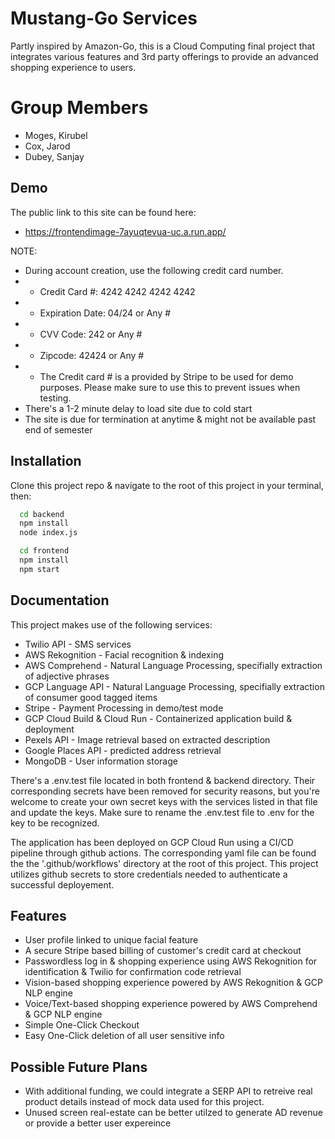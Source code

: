 
# Mustang-Go Services

Partly inspired by Amazon-Go, this is a Cloud Computing final project that integrates various features 
and 3rd party offerings to provide an advanced shopping experience to users. 



# Group Members

* Moges, Kirubel 
* Cox, Jarod
* Dubey, Sanjay




## Demo

The public link to this site can be found here: 

* https://frontendimage-7ayuqtevua-uc.a.run.app/

NOTE:

* During account creation, use the following credit card number.
* * Credit Card #: 4242 4242 4242 4242
* * Expiration Date: 04/24 or Any #
* * CVV Code: 242 or Any #
* * Zipcode: 42424 or Any #
* * The Credit card # is a provided by Stripe to be used for demo purposes. Please make sure to use this to prevent issues when testing.
* There's a 1-2 minute delay to load site due to cold start
* The site is due for termination at anytime & might not be available past end of semester


## Installation

Clone this project repo & navigate to the root of this project in your terminal, then:

```bash
  cd backend
  npm install
  node index.js
```

```bash
  cd frontend
  npm install
  npm start
```
    
## Documentation

This project makes use of the following services:

* Twilio API - SMS services
* AWS Rekognition - Facial recognition & indexing
* AWS Comprehend - Natural Language Processing, specifially extraction of adjective phrases
* GCP Language API - Natural Language Processing, specifially extraction of consumer good tagged items
* Stripe - Payment Processing in demo/test mode
* GCP Cloud Build & Cloud Run - Containerized application build & deployment
* Pexels API - Image retrieval based on extracted description
* Google Places API - predicted address retrieval
* MongoDB - User information storage

There's a .env.test file located in both frontend & backend directory. Their corresponding secrets have been
removed for security reasons, but you're welcome to create your own secret keys with the services listed in that file
and update the keys. Make sure to rename the .env.test file to .env for the key to be recognized. 

The application has been deployed on GCP Cloud Run using a CI/CD pipeline through github actions. The corresponding yaml file
can be found the the '.github/workflows' directory at the root of this project. This project utilizes github secrets to store
credentials needed to authenticate a successful deployement. 




## Features

- User profile linked to unique facial feature
- A secure Stripe based billing of customer's credit card at checkout
- Passwordless log in & shopping experience using AWS Rekognition for identification & Twilio for confirmation code retrieval
- Vision-based shopping experience powered by AWS Rekognition & GCP NLP engine
- Voice/Text-based shopping experience powered by AWS Comprehend & GCP NLP engine
- Simple One-Click Checkout
- Easy One-Click deletion of all user sensitive info 


## Possible Future Plans

* With additional funding, we could integrate a SERP API to retreive real product details instead of mock data used for this project.
* Unused screen real-estate can be better utilzed to generate AD revenue or provide a better user expereince

